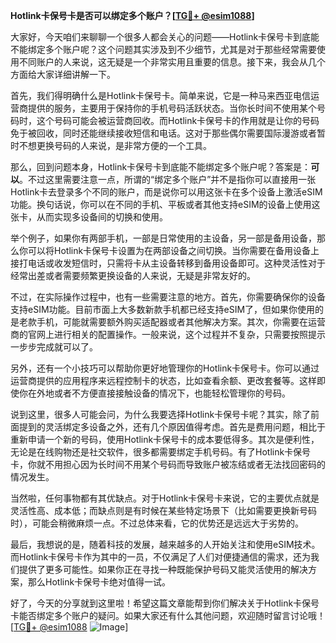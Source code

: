 **Hotlink卡保号卡是否可以绑定多个账户？[[TG💪+ @esim1088](https://t.me/s/esim1088)]**

大家好，今天咱们来聊聊一个很多人都会关心的问题——Hotlink卡保号卡到底能不能绑定多个账户呢？这个问题其实涉及到不少细节，尤其是对于那些经常需要使用不同账户的人来说，这无疑是一个非常实用且重要的信息。接下来，我会从几个方面给大家详细讲解一下。

首先，我们得明确什么是Hotlink卡保号卡。简单来说，它是一种马来西亚电信运营商提供的服务，主要用于保持你的手机号码活跃状态。当你长时间不使用某个号码时，这个号码可能会被运营商回收。而Hotlink卡保号卡的作用就是让你的号码免于被回收，同时还能继续接收短信和电话。这对于那些偶尔需要国际漫游或者暂时不想更换号码的人来说，是非常方便的一个工具。

那么，回到问题本身，Hotlink卡保号卡到底能不能绑定多个账户呢？答案是：**可以**。不过这里需要注意一点，所谓的“绑定多个账户”并不是指你可以直接用一张Hotlink卡去登录多个不同的账户，而是说你可以用这张卡在多个设备上激活eSIM功能。换句话说，你可以在不同的手机、平板或者其他支持eSIM的设备上使用这张卡，从而实现多设备间的切换和使用。

举个例子，如果你有两部手机，一部是日常使用的主设备，另一部是备用设备，那么你可以将Hotlink卡保号卡设置为在两部设备之间切换。当你需要在备用设备上接打电话或收发短信时，只需将卡从主设备转移到备用设备即可。这种灵活性对于经常出差或者需要频繁更换设备的人来说，无疑是非常友好的。

不过，在实际操作过程中，也有一些需要注意的地方。首先，你需要确保你的设备支持eSIM功能。目前市面上大多数新款手机都已经支持eSIM了，但如果你使用的是老款手机，可能就需要额外购买适配器或者其他解决方案。其次，你需要在运营商的官网上进行相关的配置操作。一般来说，这个过程并不复杂，只需要按照提示一步步完成就可以了。

另外，还有一个小技巧可以帮助你更好地管理你的Hotlink卡保号卡。你可以通过运营商提供的应用程序来远程控制卡的状态，比如查看余额、更改套餐等。这样即使你在外地或者不方便直接接触设备的情况下，也能轻松管理你的号码。

说到这里，很多人可能会问，为什么我要选择Hotlink卡保号卡呢？其实，除了前面提到的灵活绑定多设备之外，还有几个原因值得考虑。首先是费用问题，相比于重新申请一个新的号码，使用Hotlink卡保号卡的成本要低得多。其次是便利性，无论是在线购物还是社交软件，很多都需要绑定手机号码。有了Hotlink卡保号卡，你就不用担心因为长时间不用某个号码而导致账户被冻结或者无法找回密码的情况发生。

当然啦，任何事物都有其优缺点。对于Hotlink卡保号卡来说，它的主要优点就是灵活性高、成本低；而缺点则是有时候在某些特定场景下（比如需要更换新号码时），可能会稍微麻烦一点。不过总体来看，它的优势还是远远大于劣势的。

最后，我想说的是，随着科技的发展，越来越多的人开始关注和使用eSIM技术。而Hotlink卡保号卡作为其中的一员，不仅满足了人们对便捷通信的需求，还为我们提供了更多可能性。如果你正在寻找一种既能保护号码又能灵活使用的解决方案，那么Hotlink卡保号卡绝对值得一试。

好了，今天的分享就到这里啦！希望这篇文章能帮到你们解决关于Hotlink卡保号卡能否绑定多个账户的疑问。如果大家还有什么其他问题，欢迎随时留言讨论哦！[[TG💪+ @esim1088](https://t.me/s/esim1088) ![Image](https://i.postimg.cc/4NQfJmqS/Snipaste-2025-05-13-00-14-12.png)]